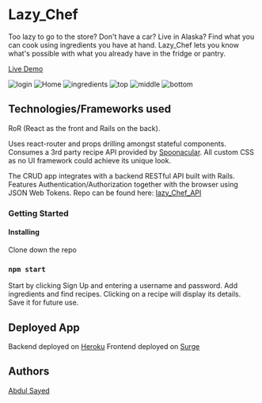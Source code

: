 # Lazy_Chef

Too lazy to go to the store? Don't have a car? Live in Alaska? Find what you can cook using ingredients you have at hand. Lazy_Chef lets you know what's possible with what you already have in the fridge or pantry.

[Live Demo](http://lazy-chef.surge.sh/)

<img src="https://i.ibb.co/N6wCQHC/login.png" alt="login" border="0">

<img src="https://i.ibb.co/pKgW78j/Home.png" alt="Home" border="0">

<img src="https://i.ibb.co/sy4gFp1/ingredients.png" alt="ingredients" border="0">

<img src="https://i.ibb.co/DMHfkXr/top.png" alt="top" border="0">

<img src="https://i.ibb.co/sHvyqx3/middle.png" alt="middle" border="0">

<img src="https://i.ibb.co/q10z20Q/bottom.png" alt="bottom" border="0">

## Technologies/Frameworks used

RoR (React as the front and Rails on the back).

Uses react-router and props drilling amongst stateful components. Consumes a 3rd party recipe API provided by [Spoonacular](https://spoonacular.com/). All custom CSS as no UI framework could achieve its unique look.

The CRUD app integrates with a backend RESTful API built with Rails. Features Authentication/Authorization together with the browser using JSON Web Tokens. Repo can be found here: [lazy_Chef_API](https://github.com/Abdul-Sayed/lazy_Chef_API)

### Getting Started

#### Installing

Clone down the repo

### `npm start`

Start by clicking Sign Up and entering a username and password.
Add ingredients and find recipes. Clicking on a recipe will display its details. Save it for future use.

## Deployed App

Backend deployed on [Heroku](heroku.com)
Frontend deployed on [Surge](http://lazy-chef.surge.sh/)

## Authors

[Abdul Sayed](https://www.linkedin.com/in/abdul-sayed-engr/)
